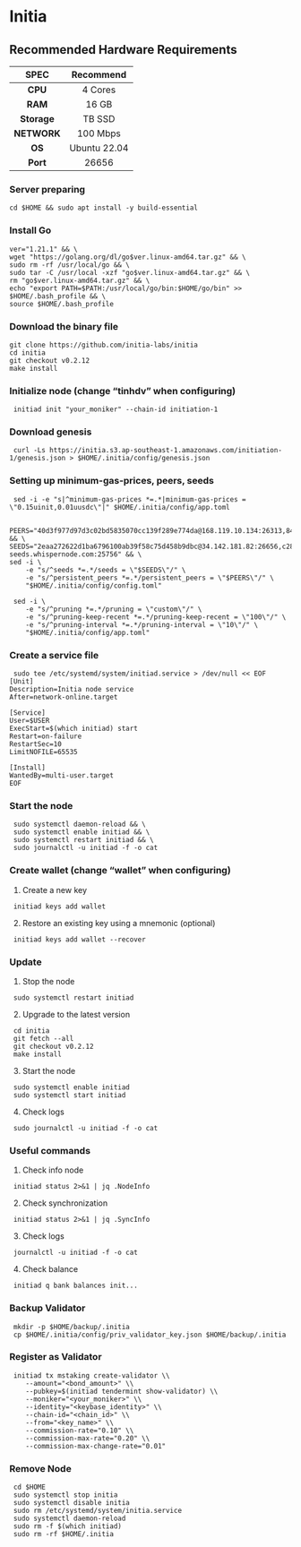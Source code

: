 # Initia

## Recommended Hardware Requirements

|   SPEC      |       Recommend          |
| :---------: | :-----------------------:|
|   **CPU**   |        4 Cores           |
|   **RAM**   |        16 GB             |
| **Storage** |        TB SSD            |
| **NETWORK** |        100 Mbps          |
|   **OS**    |        Ubuntu 22.04      |
|   **Port**  |        26656             | 

### Server preparing
```
cd $HOME && sudo apt install -y build-essential
```

### Install Go
```
ver="1.21.1" && \
wget "https://golang.org/dl/go$ver.linux-amd64.tar.gz" && \
sudo rm -rf /usr/local/go && \
sudo tar -C /usr/local -xzf "go$ver.linux-amd64.tar.gz" && \
rm "go$ver.linux-amd64.tar.gz" && \
echo "export PATH=$PATH:/usr/local/go/bin:$HOME/go/bin" >> $HOME/.bash_profile && \
source $HOME/.bash_profile
```

### Download the binary file
```
git clone https://github.com/initia-labs/initia
cd initia
git checkout v0.2.12
make install
```

### Initialize node (change “tinhdv” when configuring)
```
 initiad init "your_moniker" --chain-id initiation-1
```

### Download genesis
```
 curl -Ls https://initia.s3.ap-southeast-1.amazonaws.com/initiation-1/genesis.json > $HOME/.initia/config/genesis.json
```

### Setting up minimum-gas-prices, peers, seeds
```
 sed -i -e "s|^minimum-gas-prices *=.*|minimum-gas-prices = \"0.15uinit,0.01uusdc\"|" $HOME/.initia/config/app.toml
```
```
 PEERS="40d3f977d97d3c02bd5835070cc139f289e774da@168.119.10.134:26313,841c6a4b2a3d5d59bb116cc549565c8a16b7fae1@23.88.49.233:26656,e6a35b95ec73e511ef352085cb300e257536e075@37.252.186.213:26656,2a574706e4a1eba0e5e46733c232849778faf93b@84.247.137.184:53456,ff9dbc6bb53227ef94dc75ab1ddcaeb2404e1b0b@178.170.47.171:26656,edcc2c7098c42ee348e50ac2242ff897f51405e9@65.109.34.205:36656,07632ab562028c3394ee8e78823069bfc8de7b4c@37.27.52.25:19656,028999a1696b45863ff84df12ebf2aebc5d40c2d@37.27.48.77:26656,140c332230ac19f118e5882deaf00906a1dba467@185.219.142.119:53456,1f6633bc18eb06b6c0cab97d72c585a6d7a207bc@65.109.59.22:25756,065f64fab28cb0d06a7841887d5b469ec58a0116@84.247.137.200:53456,767fdcfdb0998209834b929c59a2b57d474cc496@207.148.114.112:26656,093e1b89a498b6a8760ad2188fbda30a05e4f300@35.240.207.217:26656,12526b1e95e7ef07a3eb874465662885a586e095@95.216.78.111:26656" && \
SEEDS="2eaa272622d1ba6796100ab39f58c75d458b9dbc@34.142.181.82:26656,c28827cb96c14c905b127b92065a3fb4cd77d7f6@testnet-seeds.whispernode.com:25756" && \
sed -i \
    -e "s/^seeds *=.*/seeds = \"$SEEDS\"/" \
    -e "s/^persistent_peers *=.*/persistent_peers = \"$PEERS\"/" \
    "$HOME/.initia/config/config.toml"
```
```
 sed -i \
    -e "s/^pruning *=.*/pruning = \"custom\"/" \
    -e "s/^pruning-keep-recent *=.*/pruning-keep-recent = \"100\"/" \
    -e "s/^pruning-interval *=.*/pruning-interval = \"10\"/" \
    "$HOME/.initia/config/app.toml"
```

### Create a service file
```
 sudo tee /etc/systemd/system/initiad.service > /dev/null << EOF
[Unit]
Description=Initia node service
After=network-online.target

[Service]
User=$USER
ExecStart=$(which initiad) start
Restart=on-failure
RestartSec=10
LimitNOFILE=65535

[Install]
WantedBy=multi-user.target
EOF
```

### Start the node
```
 sudo systemctl daemon-reload && \
 sudo systemctl enable initiad && \
 sudo systemctl restart initiad && \
 sudo journalctl -u initiad -f -o cat
```

### Create wallet  (change “wallet” when configuring)
1. Create a new key
```
 initiad keys add wallet
```
2. Restore an existing key using a mnemonic (optional)
```
 initiad keys add wallet --recover
```

### Update
1. Stop the node
```
 sudo systemctl restart initiad
```
2. Upgrade to the latest version
```
 cd initia
 git fetch --all
 git checkout v0.2.12
 make install
```
3. Start the node
```
 sudo systemctl enable initiad
 sudo systemctl start initiad
```
4. Check logs
```
 sudo journalctl -u initiad -f -o cat
```

### Useful commands
1. Check info node
```
 initiad status 2>&1 | jq .NodeInfo
```
2. Check synchronization
```
 initiad status 2>&1 | jq .SyncInfo
```
3. Check logs
```
 journalctl -u initiad -f -o cat
```
4. Check balance
```
 initiad q bank balances init...
```

### Backup Validator
```
 mkdir -p $HOME/backup/.initia
 cp $HOME/.initia/config/priv_validator_key.json $HOME/backup/.initia
```

### Register as Validator
```
 initiad tx mstaking create-validator \\
    --amount="<bond_amount>" \\
    --pubkey=$(initiad tendermint show-validator) \\
    --moniker="<your_moniker>" \\
    --identity="<keybase_identity>" \\
    --chain-id="<chain_id>" \\
    --from="<key_name>" \\
    --commission-rate="0.10" \\
    --commission-max-rate="0.20" \\
    --commission-max-change-rate="0.01"
```

### Remove Node
```
 cd $HOME
 sudo systemctl stop initia
 sudo systemctl disable initia
 sudo rm /etc/systemd/system/initia.service
 sudo systemctl daemon-reload
 sudo rm -f $(which initiad)
 sudo rm -rf $HOME/.initia
```
